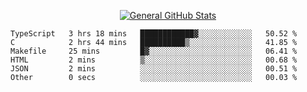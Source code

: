 <p align="center">
  <a href="https://github.com/AndyDevv">
    <img src="https://github-readme-stats.vercel.app/api?username=AndyDevv&custom_title=General%20GitHub%20Stats&theme=aura_dark" alt="General GitHub Stats">
  </a>
</p>

<!--START_SECTION:waka-->

```text
TypeScript   3 hrs 18 mins   ████████████▓░░░░░░░░░░░░   50.52 %
C            2 hrs 44 mins   ██████████▒░░░░░░░░░░░░░░   41.85 %
Makefile     25 mins         █▓░░░░░░░░░░░░░░░░░░░░░░░   06.41 %
HTML         2 mins          ▒░░░░░░░░░░░░░░░░░░░░░░░░   00.68 %
JSON         2 mins          ░░░░░░░░░░░░░░░░░░░░░░░░░   00.51 %
Other        0 secs          ░░░░░░░░░░░░░░░░░░░░░░░░░   00.03 %
```

<!--END_SECTION:waka-->
